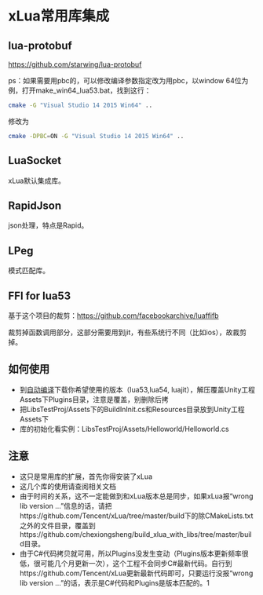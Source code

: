 xLua常用库集成
=====

## lua-protobuf

https://github.com/starwing/lua-protobuf

ps：如果需要用pbc的，可以修改编译参数指定改为用pbc，以window 64位为例，打开make_win64_lua53.bat，找到这行：

~~~bash
cmake -G "Visual Studio 14 2015 Win64" ..
~~~

修改为

~~~bash
cmake -DPBC=ON -G "Visual Studio 14 2015 Win64" ..
~~~

## LuaSocket

xLua默认集成库。

## RapidJson

json处理，特点是Rapid。

## LPeg

模式匹配库。

## FFI for lua53

基于这个项目的裁剪：https://github.com/facebookarchive/luaffifb

裁剪掉函数调用部分，这部分需要用到jit，有些系统行不同（比如ios），故裁剪掉。

## 如何使用

* 到[自动编译](https://github.com/chexiongsheng/build_xlua_with_libs/actions)下载你希望使用的版本（lua53,lua54, luajit），解压覆盖Unity工程Assets下Plugins目录，注意是覆盖，别删除后拷
* 把LibsTestProj/Assets下的BuildInInit.cs和Resources目录放到Unity工程Assets下
* 库的初始化看实例：LibsTestProj/Assets/Helloworld/Helloworld.cs

## 注意

* 这只是常用库的扩展，首先你得安装了xLua
* 这几个库的使用请查阅相关文档
* 由于时间的关系，这不一定能做到和xLua版本总是同步，如果xLua报“wrong lib version ...”信息的话，请把https://github.com/Tencent/xLua/tree/master/build下的除CMakeLists.txt之外的文件目录，覆盖到https://github.com/chexiongsheng/build_xlua_with_libs/tree/master/build目录。
* 由于C#代码拷贝就可用，所以Plugins没发生变动（Plugins版本更新频率很低，很可能几个月更新一次），这个工程不会同步C#最新代码。自行到https://github.com/Tencent/xLua更新最新代码即可，只要运行没报“wrong lib version ...”的话，表示是C#代码和Plugins是版本匹配的。1
